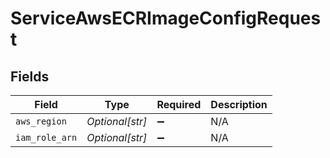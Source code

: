 # ServiceAwsECRImageConfigRequest


## Fields

| Field              | Type               | Required           | Description        |
| ------------------ | ------------------ | ------------------ | ------------------ |
| `aws_region`       | *Optional[str]*    | :heavy_minus_sign: | N/A                |
| `iam_role_arn`     | *Optional[str]*    | :heavy_minus_sign: | N/A                |